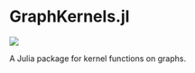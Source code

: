 # GraphKernels.jl

![](https://img.shields.io/badge/lifecycle-experimental-orange.svg)

A Julia package for kernel functions on graphs.

